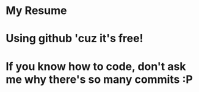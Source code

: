 # My Resume

# Using github 'cuz it's free!
# If you know how to code, don't ask me why there's so many commits :P
